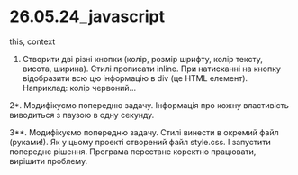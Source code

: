 # 26.05.24_javascript
this, context

  1. Створити дві різні кнопки (колір, розмір шрифту, колір тексту, висота, ширина).
Стилі прописати inline. При натисканні на кнопку відобразити всю цю інформацію в div (це HTML елемент).
Наприклад: колір червоний...

  2*. Модифікуємо попередню задачу. Інформація про кожну властивість виводиться з паузою в одну секунду.

  3**. Модифікуємо попередню задачу. Стилі винести в окремий файл (руками!).
Як у цьому проекті створений файл style.css.
І запустити попереднє рішення.
Програма перестане коректно працювати, вирішити проблему.

